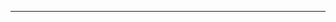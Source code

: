 <!--
CO_OP_TRANSLATOR_METADATA:
{
  "original_hash": "b12098603dc3061d3cdac77ecce93658",
  "translation_date": "2025-08-28T19:42:05+00:00",
  "source_file": "03-CoreGenerativeAITechniques/README.md",
  "language_code": "es"
}
-->


---

